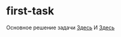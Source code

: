 # first-task
Основное решение задачи [Здесь](https://github.com/Aloving/trend-test/blob/master/first-task/src/helpers/Difference.js)
И [Здесь](https://github.com/Aloving/trend-test/blob/master/first-task/src/model.js#L53)

